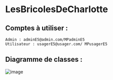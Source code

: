 # LesBricolesDeCharlotte

## Comptes à utiliser :

    Admin : adminE5@admin.com/MPadminE5
    Utilisateur : usagerE5@usager.com/ MPusagerE5
  
## Diagramme de classes :
![image](https://user-images.githubusercontent.com/114416410/231720453-38128b83-7d72-428c-b1a5-717aeaeab483.png)
